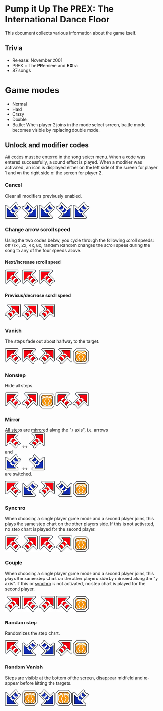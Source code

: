 # Pump it Up The PREX: The International Dance Floor
This document collects various information about the game itself.

## Trivia
* Release: November 2001
* PREX = The **PR**emiere and **EX**tra
* 87 songs

# Game modes
* Normal
* Hard
* Crazy
* Double
* Battle: When player 2 joins in the mode select screen, battle mode becomes visible by replacing double mode.

## Unlock and modifier codes
All codes must be entered in the song select menu. When a code was entered successfully, a sound effect is played. When
a modifier was activated, an icon is displayed either on the left side of the screen for player 1 and on the right side
of the screen for player 2.

### Cancel
Clear all modifiers previously enabled.

![](image/arrow/dl.png)
![](image/arrow/dr.png)
![](image/arrow/dl.png)
![](image/arrow/dr.png)
![](image/arrow/dl.png)

### Change arrow scroll speed
Using the two codes below, you cycle through the following scroll speeds: off (1x), 2x, 4x, 8x, random
Random changes the scroll speed during the song to any of the four speeds above.

#### Next/increase scroll speed
![](image/arrow/ul.png)
![](image/arrow/ul.png)
![](image/arrow/ul.png)

#### Previous/decrease scroll speed
![](image/arrow/ur.png)
![](image/arrow/ur.png)
![](image/arrow/ur.png)

### Vanish
The steps fade out about halfway to the target.

![](image/arrow/ul.png)
![](image/arrow/ul.png)
![](image/arrow/ur.png)
![](image/arrow/ur.png)
![](image/arrow/c.png)

### Nonstep
Hide all steps.

![](image/arrow/ul.png)
![](image/arrow/ur.png)
![](image/arrow/c.png)
![](image/arrow/ul.png)
![](image/arrow/ur.png)

### Mirror
All steps are mirrored along the "x axis", i.e. arrows <br>
![](image/arrow/ul.png) <-> ![](image/arrow/ur.png)
<br>and<br>
![](image/arrow/dl.png) <-> ![](image/arrow/dr.png)
<br> are switched.

![](image/arrow/ul.png)
![](image/arrow/dl.png)
![](image/arrow/ur.png)
![](image/arrow/dr.png)
![](image/arrow/c.png)

### Synchro
When choosing a single player game mode and a second player joins, this plays the same step chart on the other players
side. If this is not activated, no step chart is played for the second player.

![](image/arrow/ul.png)
![](image/arrow/ur.png)
![](image/arrow/ul.png)
![](image/arrow/ur.png)
![](image/arrow/c.png)

### Couple
When choosing a single player game mode and a second player joins, this plays the same step chart on the other players
side by mirrored along the "y axis". If this or [synchro](#synchro) is not activated, no step chart is played for the
second player.

![](image/arrow/ur.png)
![](image/arrow/ul.png)
![](image/arrow/ur.png)
![](image/arrow/ul.png)
![](image/arrow/c.png)

### Random step
Randomizes the step chart.

![](image/arrow/ul.png)
![](image/arrow/dl.png)
![](image/arrow/dr.png)
![](image/arrow/ur.png)
![](image/arrow/c.png)

### Random Vanish
Steps are visible at the bottom of the screen, disappear midfield and re-appear before hitting the targets.

![](image/arrow/dl.png)
![](image/arrow/c.png)
![](image/arrow/dr.png)
![](image/arrow/c.png)
![](image/arrow/dl.png)